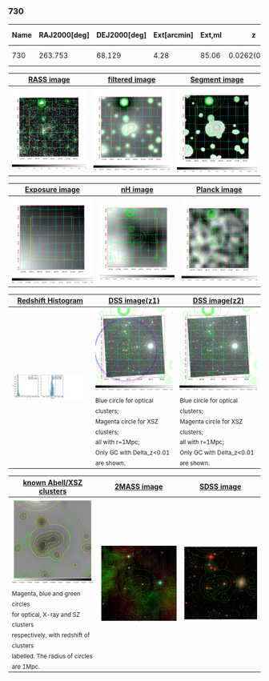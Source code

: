 <div STYLE="page-break-after: always;"></div>

### 730

|Name|RAJ2000[deg]|DEJ2000[deg] |Ext[arcmin]| Ext,ml | z | z_src| C|GC(XSZ,Delta_z<0.01)| GC(OPT,Delta_z<0.01)|GC| R_sig[arcmin] | R500[arcmin] | R500[Mpc]| CRsig[c/s] | CR500[c/s] |L500[1E44 erg/s]|F500[1E-12 erg/s/cm^2]| M500[1E14 Msun]|Tx[keV]|Cnt_sig|Beta|Rc[arcmin]|Comment|Alias|
|---|---|---|---|---|---|------|---|--------|---------|----------|---|---|---|---|---|---|---|---|---|---|---|---|---|---|
|730| 263.753| 68.129| 4.28| 85.06| 0.0262(0.005)| z1, z_xsz| B| MCXC, SPI| N| MCXC, N, SPI| 29.638| 16.147| 0.511| 0.200(0.016)| 0.186(0.015)| 0.040(0.003)| 2.545(0.160)| 0.39(0.01)| 1.20(0.02)| 1367.7| 0.677(-0.042+0.048)| 8.992(-0.851+0.885)| -| k497|

|[RASS image](../image/730/730_img.pdf)|[filtered image](../image/730/730_fil.pdf)|[Segment image](../image/730/730_seg.pdf)|
|-------------------|--------------------|-------------------|
| <img src="../image/730/730_img.png" width="300">  | <img src="../image/730/730_fil.png" width="300">   | <img src="../image/730/730_seg.png" width="300">  |

|[Exposure image](../image/730/730_mex.pdf)| [nH image](../image/730/730_nh.pdf)| [Planck image](../image/730/730_p.pdf)|
|-------------------|--------------------|-------------------|
|<img src="../image/730/730_mex.png" width="300">   | <img src="../image/730/730_nh.png" width="300">    | <img src="../image/730/730_p.png" width="300"> |

|[Redshift Histogram](../image/730/730_zg.pdf) | [DSS image(z1)](../image/730/730_dss_z1.pdf)      |  [DSS image(z2)](../image/730/730_dss_z2.pdf)    |
|-------------------|--------------------|-------------------|
|<img src="../image/730/730_zg.png" width="300"> |<img src="../image/730/730_dss_z1.png" width="300"> <sub><br>Blue circle for optical clusters; <br>Magenta circle for XSZ clusters; <br>all with r=1Mpc; <br>Only GC with Delta_z<0.01 are shown. </sub>| <img src="../image/730/730_dss_z2.png" width="300"><sub><br>Blue circle for optical clusters; <br>Magenta circle for XSZ clusters; <br>all with r=1Mpc; <br>Only GC with Delta_z<0.01 are shown. </sub> |

|[known Abell/XSZ clusters](../image/730/730_gc.pdf) | [2MASS image](../image/730/730_2mass.pdf)      |[SDSS image](../image/730/730_sdss.pdf)   |
|-------------------|-------------------|-------------------|
|<img src=../image/730/730_gc.png width="300"> <br><sub>Magenta, blue and green circles <br>for optical, X-ray and SZ clusters <br>respectively, with redshift of clusters <br>labelled. The radius of circles <br>are 1Mpc.</sub>|<img src="../image/730/730_2mass.png" width="300">  | <img src="../image/730/730_sdss.png" width="300">  |




